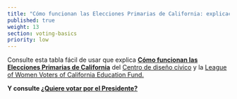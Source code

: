 ```yaml
---
title: "Cómo funcionan las Elecciones Primarias de California: explicación de los dos mejores"
published: true
weight: 13
section: voting-basics
priority: low
---
```



Consulte esta tabla fácil de usar que explica [**Cómo funcionan las Elecciones Primarias de California**](https://drive.google.com/file/d/0B0h2E_kd8S-LdGdZbFYzTnJvUzEzTnR5ZGdxM014RVNmUFJ3/view?usp=sharing) del [Centro de diseño cívico](http://civicdesign.org/) y la [League of Women Voters of California Education Fund.](https://cavotes.org/)  

**Y consulte [¿Quiere votar por el Presidente?](https://drive.google.com/file/d/0B0h2E_kd8S-LemNBUGhaWTZXamRqQnRXb1pNMXFjeVZ4eWJz/view?usp=sharing)**  
